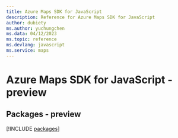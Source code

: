 ```yaml
---
title: Azure Maps SDK for JavaScript
description: Reference for Azure Maps SDK for JavaScript
author: dubiety
ms.author: yuchungchen
ms.data: 04/12/2023
ms.topic: reference
ms.devlang: javascript
ms.service: maps
---
```

# Azure Maps SDK for JavaScript - preview
## Packages - preview
[!INCLUDE [packages](maps-index.md)]